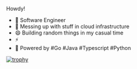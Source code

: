 Howdy!

- 🔭 Software Engineer 
- 🤔 Messing up with stuff in cloud infrastructure
- 😄 Building random things in my casual time
- ⚡ 
- 💬 Powered by #Go #Java #Typescript #Python


[![trophy](https://github-profile-trophy.vercel.app/?username=ydzhou&row=1&column=4)](https://github.com/ryo-ma/github-profile-trophy)
